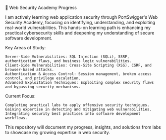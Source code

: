 🔐 Web Security Academy Progress

I am actively learning web application security through PortSwigger's Web Security Academy, focusing on identifying, understanding, and exploiting real-world vulnerabilities. This hands-on learning path is enhancing my practical cybersecurity skills and deepening my understanding of secure software development.

Key Areas of Study:

    Server-Side Vulnerabilities: SQL Injection (SQLi), SSRF, authentication flaws, and business logic vulnerabilities.
    Client-Side Vulnerabilities: Cross-Site Scripting (XSS), CSRF, and browser-based attacks.
    Authentication & Access Control: Session management, broken access control, and privilege escalation.
    Advanced Exploitation Techniques: Exploiting complex security flaws and bypassing security mechanisms.

Current Focus:

    Completing practical labs to apply offensive security techniques.
    Gaining expertise in detecting and mitigating web vulnerabilities.
    Integrating security best practices into software development workflows.

This repository will document my progress, insights, and solutions from labs to showcase my growing expertise in web security.

